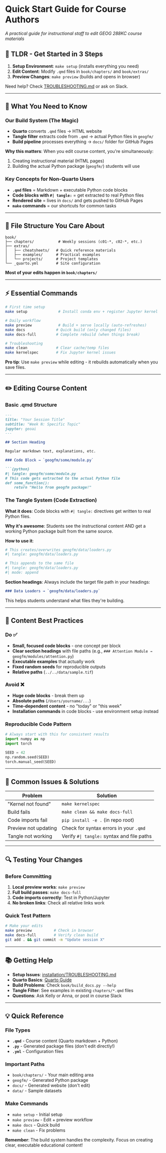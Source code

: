 # Quick Start Guide for Course Authors

*A practical guide for instructional staff to edit GEOG 288KC course materials*

## 🚀 TLDR - Get Started in 3 Steps

1. **Setup Environment**: `make setup` (installs everything you need)
2. **Edit Content**: Modify `.qmd` files in `book/chapters/` and `book/extras/`
3. **Preview Changes**: `make preview` (builds and opens in browser)

Need help? Check [TROUBLESHOOTING.md](installation/TROUBLESHOOTING.md) or ask on Slack.

---

## 🎯 What You Need to Know

### Our Build System (The Magic)
- **Quarto** converts `.qmd` files → HTML website
- **Tangle filter** extracts code from `.qmd` → actual Python files in `geogfm/`  
- **Build pipeline** processes everything → `docs/` folder for GitHub Pages

**Why this matters**: When you edit course content, you're simultaneously:
1. Creating instructional material (HTML pages)
2. Building the actual Python package (`geogfm/`) students will use

### Key Concepts for Non-Quarto Users
- **`.qmd` files** = Markdown + executable Python code blocks
- **Code blocks with `#| tangle:`** = get extracted to real Python files
- **Rendered site** = lives in `docs/` and gets pushed to GitHub Pages
- **`make` commands** = our shortcuts for common tasks

---

## 📁 File Structure You Care About

```
book/
├── chapters/           # Weekly sessions (c01-*, c02-*, etc.)
├── extras/
│   ├── cheatsheets/   # Quick reference materials  
│   ├── examples/      # Practical examples
│   └── projects/      # Project templates
└── _quarto.yml        # Site configuration
```

**Most of your edits happen in `book/chapters/`**

---

## ⚡ Essential Commands

```bash
# First time setup
make setup              # Install conda env + register Jupyter kernel

# Daily workflow  
make preview            # Build + serve locally (auto-refreshes)
make docs              # Quick build (only changed files)
make docs-full         # Complete rebuild (when things break)

# Troubleshooting
make clean             # Clear cache/temp files
make kernelspec        # Fix Jupyter kernel issues
```

**Pro tip**: Use `make preview` while editing - it rebuilds automatically when you save files.

---

## ✏️ Editing Course Content

### Basic .qmd Structure
```markdown
---
title: "Your Session Title"  
subtitle: "Week N: Specific Topic"
jupyter: geoai
---

## Section Heading

Regular markdown text, explanations, etc.

### Code Block → `geogfm/some/module.py`

```{python}
#| tangle: geogfm/some/module.py
# This code gets extracted to the actual Python file
def some_function():
    return "Hello from geogfm package!"
```

### The Tangle System (Code Extraction)

**What it does**: Code blocks with `#| tangle:` directives get written to real Python files.

**Why it's awesome**: Students see the instructional content AND get a working Python package built from the same source.

**How to use it**:
```python
# This creates/overwrites geogfm/data/loaders.py
#| tangle: geogfm/data/loaders.py

# This appends to the same file  
#| tangle: geogfm/data/loaders.py
#| mode: append
```

**Section headings**: Always include the target file path in your headings:
```markdown
### Data Loaders → `geogfm/data/loaders.py`
```
This helps students understand what files they're building.

---

## 🎨 Content Best Practices

### Do ✅
- **Small, focused code blocks** - one concept per block
- **Clear section headings** with file paths (e.g., `### Attention Module → geogfm/modules/attention.py`)
- **Executable examples** that actually work
- **Fixed random seeds** for reproducible outputs
- **Relative paths** (`../../data/sample.tif`)

### Avoid ❌
- **Huge code blocks** - break them up
- **Absolute paths** (`/Users/yourname/...`)
- **Time-dependent content** - no "today" or "this week"
- **Installation commands** in code blocks - use environment setup instead

### Reproducible Code Pattern
```python
# Always start with this for consistent results
import numpy as np
import torch

SEED = 42
np.random.seed(SEED)
torch.manual_seed(SEED)
```

---

## 🐛 Common Issues & Solutions

| Problem | Solution |
|---------|----------|
| "Kernel not found" | `make kernelspec` |
| Build fails | `make clean && make docs-full` |
| Code imports fail | `pip install -e .` (in repo root) |
| Preview not updating | Check for syntax errors in your `.qmd` |
| Tangle not working | Verify `#\| tangle:` syntax and file paths |

---

## 🔍 Testing Your Changes

### Before Committing
1. **Local preview works**: `make preview` 
2. **Full build passes**: `make docs-full`
3. **Code imports correctly**: Test in Python/Jupyter
4. **No broken links**: Check all relative links work

### Quick Test Pattern
```bash
# Make your edits
make preview          # Check in browser
make docs-full        # Verify clean build  
git add . && git commit -m "Update session X"
```

---

## 📚 Getting Help

- **Setup Issues**: [installation/TROUBLESHOOTING.md](installation/TROUBLESHOOTING.md)
- **Quarto Basics**: [Quarto Guide](https://quarto.org/docs/guide/)
- **Build Problems**: Check `book/build_docs.py --help`
- **Tangle Filter**: See examples in existing `chapters/*.qmd` files
- **Questions**: Ask Kelly or Anna, or post in course Slack

---

## 💡 Quick Reference

### File Types
- **`.qmd`** - Course content (Quarto markdown + Python)
- **`.py`** - Generated package files (don't edit directly!)
- **`.yml`** - Configuration files

### Important Paths  
- `book/chapters/` - Your main editing area
- `geogfm/` - Generated Python package  
- `docs/` - Generated website (don't edit)
- `data/` - Sample datasets

### Make Commands
- `make setup` - Initial setup
- `make preview` - Edit + preview workflow  
- `make docs` - Quick build
- `make clean` - Fix problems

**Remember**: The build system handles the complexity. Focus on creating clear, executable educational content!
